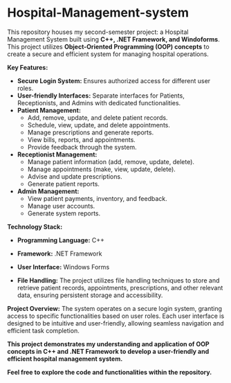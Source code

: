 # Hospital-Management-system

This repository houses my second-semester project: a Hospital Management System built using **C++, .NET Framework, and Windoforms**. This project utilizes **Object-Oriented Programming (OOP) concepts** to create a secure and efficient system for managing hospital operations.

**Key Features:**

* **Secure Login System:** Ensures authorized access for different user roles.
* **User-friendly Interfaces:** Separate interfaces for Patients, Receptionists, and Admins with dedicated functionalities.
* **Patient Management:**
    * Add, remove, update, and delete patient records.
    * Schedule, view, update, and delete appointments.
    * Manage prescriptions and generate reports.
    * View bills, reports, and appointments.
    * Provide feedback through the system.
* **Receptionist Management:**
    * Manage patient information (add, remove, update, delete).
    * Manage appointments (make, view, update, delete).
    * Advise and update prescriptions.
    * Generate patient reports.
* **Admin Management:**
    * View patient payments, inventory, and feedback.
    * Manage user accounts.
    * Generate system reports.

**Technology Stack:**

* **Programming Language:** C++
* **Framework:** .NET Framework
* **User Interface:** Windows Forms

* **File Handling:**
The project utilizes file handling techniques to store and retrieve patient records, appointments, prescriptions, and other relevant data, ensuring persistent storage and accessibility.



**Project Overview:**
The system operates on a secure login system, granting access to specific functionalities based on user roles. Each user interface is designed to be intuitive and user-friendly, allowing seamless navigation and efficient task completion.

**This project demonstrates my understanding and application of OOP concepts in C++ and .NET Framework to develop a user-friendly and efficient hospital management system.**

**Feel free to explore the code and functionalities within the repository.**


